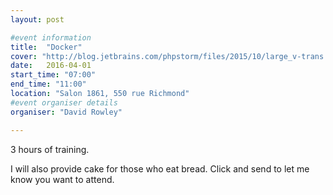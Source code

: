 ```yaml
---
layout: post

#event information
title:  "Docker"
cover: "http://blog.jetbrains.com/phpstorm/files/2015/10/large_v-trans.png"
date:   2016-04-01
start_time: "07:00"
end_time: "11:00"
location: "Salon 1861, 550 rue Richmond"
#event organiser details
organiser: "David Rowley"

---
```


3 hours of training.

I will also provide cake for those who eat bread.
Click and send to let me know you want to attend.


